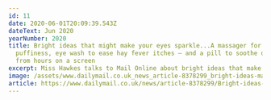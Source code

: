 ```yaml
---
id: 11
date: 2020-06-01T20:09:39.543Z
dateText: Jun 2020
yearNumber: 2020
title: Bright ideas that might make your eyes sparkle...A massager for
  puffiness, eye wash to ease hay fever itches — and a pill to soothe damage
  from hours on a screen
excerpt: Miss Hawkes talks to Mail Online about bright ideas that make your eyes sparkle
image: /assets/www.dailymail.co.uk_news_article-8378299_bright-ideas-make-eyes-sparkle-massager-puffiness-pill-soothe-screen-damage.html-laptop-with-hidpi-screen-.jpg
article: https://www.dailymail.co.uk/news/article-8378299/Bright-ideas-make-eyes-sparkle-massager-puffiness-pill-soothe-screen-damage.html
---
```

